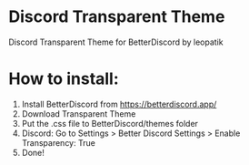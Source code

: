 # Discord Transparent Theme
Discord Transparent Theme for BetterDiscord by leopatik

# How to install:

1) Install BetterDiscord from https://betterdiscord.app/
2) Download Transparent Theme
3) Put the .css file to BetterDiscord/themes folder
4) Discord: Go to Settings > Better Discord Settings > Enable Transparency: True
5) Done!
